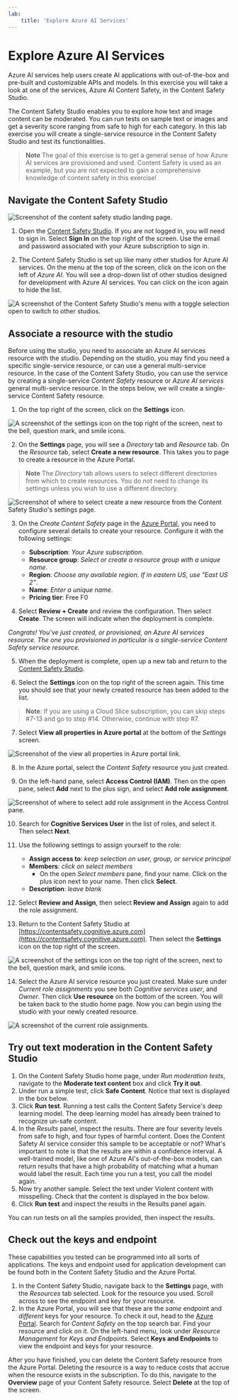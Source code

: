 ```yaml
---
lab:
    title: 'Explore Azure AI Services'
---
```


# Explore Azure AI Services

Azure AI services help users create AI applications with out-of-the-box and pre-built and customizable APIs and models. In this exercise you will take a look at one of the services, Azure AI Content Safety, in the Content Safety Studio.

The Content Safety Studio enables you to explore how text and image content can be moderated. You can run tests on sample text or images and get a severity score ranging from safe to high for each category. In this lab exercise you will create a single-service resource in the Content Safety Studio and test its functionalities. 

> **Note**
> The goal of this exercise is to get a general sense of how Azure AI services are provisioned and used. Content Safety is used as an example, but you are not expected to gain a comprehensive knowledge of content safety in this exercise!

## Navigate the Content Safety Studio 

![Screenshot of the content safety studio landing page.](./media/content-safety/content-safety-getting-started.png)

1. Open the [Content Safety Studio](https://contentsafety.cognitive.azure.com?azure-portal=true). If you are not logged in, you will need to sign in. Select **Sign In** on the top right of the screen. Use the email and password associated with your Azure subscription to sign in. 

1. The Content Safety Studio is set up like many other studios for Azure AI services. On the menu at the top of the screen, click on the icon on the left of *Azure AI*. You will see a drop-down list of other studios designed for development with Azure AI services. You can click on the icon again to hide the list.

![A screenshot of the Content Safety Studio's menu with a toggle selection open to switch to other studios.](./media/content-safety/studio-toggle-icon.png)  

## Associate a resource with the studio 

Before using the studio, you need to associate an Azure AI services resource with the studio. Depending on the studio, you may find you need a specific single-service resource, or can use a general multi-service resource. In the case of the Content Safety Studio, you can use the service by creating a single-service *Content Safety* resource or *Azure AI services* general multi-service resource. In the steps below, we will create a single-service Content Safety resource. 

1. On the top right of the screen, click on the **Settings** icon. 

![A screenshot of the settings icon on the top right of the screen, next to the bell, question mark, and smile icons.](./media/content-safety/settings-toggle.png)

2. On the **Settings** page, you will see a *Directory* tab and *Resource* tab. On the *Resource* tab, select **Create a new resource**. This takes you to page to create a resource in the Azure Portal.

> **Note**
> The *Directory* tab allows users to select different directories from which to create resources. You do not need to change its settings unless you wish to use a different directory. 

![Screenshot of where to select create a new resource from the Content Safety Studio's settings page.](./media/content-safety/create-new-resource-from-studio.png)

3. On the *Create Content Safety* page in the [Azure Portal](https://portal.azure.com?azure-portal=true), you need to configure several details to create your resource. Configure it with the following settings:
    - **Subscription**: *Your Azure subscription*.
    - **Resource group**: *Select or create a resource group with a unique name*.
    - **Region**: *Choose any available region. If in eastern US, use "East US 2"*.
    - **Name**: *Enter a unique name*.
    - **Pricing tier**: Free F0

4. Select **Review + Create** and review the configuration. Then select **Create**. The screen will indicate when the deployment is complete. 

*Congrats! You've just created, or provisioned, an Azure AI services resource. The one you provisioned in particular is a single-service Content Safety service resource.*

5. When the deployment is complete, open up a new tab and return to the [Content Safety Studio](https://contentsafety.cognitive.azure.com?azure-portal=true). 

6. Select the **Settings** icon on the top right of the screen again. This time you should see that your newly created resource has been added to the list.  

>**Note**: If you are using a Cloud Slice subscription, you can skip steps #7-13 and go to step #14. Otherwise, continue with step #7.

7. Select **View all properties in Azure portal** at the bottom of the *Settings* screen. 

![Screenshot of the view all properties in Azure portal link.](./media/content-safety/view-all-properties.png)

8. In the Azure portal, select the *Content Safety* resource you just created. 

9. On the left-hand pane, select **Access Control (IAM)**. Then on the open pane, select **Add** next to the plus sign, and select **Add role assignment**. 

![Screenshot of where to select add role assignment in the Access Control pane.](./media/content-safety/access-control-step-one.png)

10. Search for **Cognitive Services User** in the list of roles, and select it. Then select **Next**. 

11. Use the following settings to assign yourself to the role: 
    - **Assign access to**: *keep selection on user, group, or service principal*
    - **Members**: *click on select members*
        - On the open *Select members* pane, find your name. Click on the plus icon next to your name. Then click **Select**.
    - **Description**: *leave blank*

12. Select **Review and Assign**, then select **Review and Assign** again to add the role assignment.    

13. Return to the Content Safety Studio at [https://contentsafety.cognitive.azure.com](https://contentsafety.cognitive.azure.com). Then select the **Settings** icon on the top right of the screen. 

![A screenshot of the settings icon on the top right of the screen, next to the bell, question mark, and smile icons.](./media/content-safety/settings-toggle.png)
 
14. Select the Azure AI service resource you just created. Make sure under *Current role assignments* you see both *Cognitive services user*, and *Owner*. Then click **Use resource** on the bottom of the screen. You will be taken back to the studio home page. Now you can begin using the studio with your newly created resource.

![A screenshot of the current role assignments.](./media/content-safety/access-control-check-step.png)

## Try out text moderation in the Content Safety Studio

1. On the Content Safety Studio home page, under *Run moderation tests*, navigate to the **Moderate text content** box and click **Try it out**.
1. Under run a simple test, click **Safe Content**. Notice that text is displayed in the box below. 
1. Click **Run test**. Running a test calls the Content Safety Service's deep learning model. The deep learning model has already been trained to recognize un-safe content.
1. In the *Results* panel, inspect the results. There are four severity levels from safe to high, and four types of harmful content. Does the Content Safety AI service consider this sample to be acceptable or not? What's important to note is that the results are within a confidence interval. A well-trained model, like one of Azure AI's out-of-the-box models, can return results that have a high probability of matching what a human would label the result. Each time you run a test, you call the model again. 
1. Now try another sample. Select the text under Violent content with misspelling. Check that the content is displayed in the box below.
1. Click **Run test** and inspect the results in the Results panel again. 

You can run tests on all the samples provided, then inspect the results.

## Check out the keys and endpoint

These capabilities you tested can be programmed into all sorts of applications. The keys and endpoint used for application development can be found both in the Content Safety Studio and the Azure Portal. 

1. In the Content Safety Studio, navigate back to the **Settings** page, with the *Resources* tab selected. Look for the resource you used. Scroll across to see the endpoint and key for your resource. 
1. In the Azure Portal, you will see that these are the *same* endpoint and *different* keys for your resource. To check it out, head to the [Azure Portal](https://portal.azure.com?auzre-portal=true). Search for *Content Safety* on the top search bar. Find your resource and click on it. On the left-hand menu, look under *Resource Management* for *Keys and Endpoints*. Select **Keys and Endpoints** to view the endpoint and keys for your resource. 

After you have finished, you can delete the Content Safety resource from the Azure Portal. Deleting the resource is a way to reduce costs that accrue when the resource exists in the subscription. To do this, navigate to the **Overview** page of your Content Safety resource. Select **Delete** at the top of the screen.

